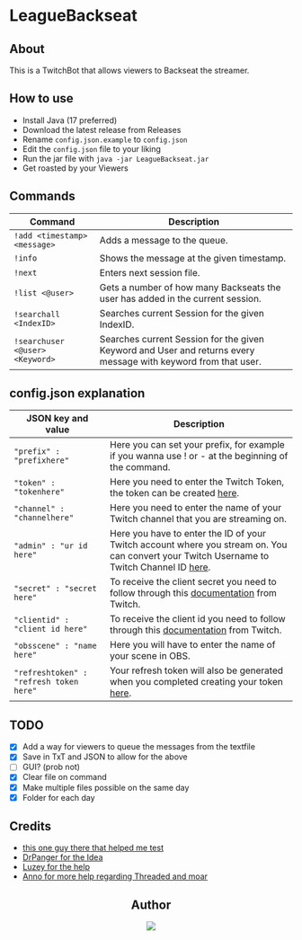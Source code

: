 # LeagueBackseat

## About

This is a TwitchBot that allows viewers to Backseat the streamer.

## How to use

- Install Java (17 preferred)
- Download the latest release from Releases
- Rename `config.json.example` to `config.json`
- Edit the `config.json` file to your liking
- Run the jar file with `java -jar LeagueBackseat.jar`
- Get roasted by your Viewers

## Commands

| Command                         | Description                                                                                                    |
|---------------------------------|----------------------------------------------------------------------------------------------------------------|
| `!add <timestamp> <message>`    | Adds a message to the queue.                                                                                   |
| `!info`                         | Shows the message at the given timestamp.                                                                      |
| `!next`                         | Enters next session file.                                                                                      |
| `!list <@user>`                 | Gets a number of how many Backseats the user has added in the current session.                                 |
| `!searchall <IndexID>`          | Searches current Session for the given IndexID.                                                                |
| `!searchuser <@user> <Keyword>` | Searches current Session for the given Keyword and User and returns every message with keyword from that user. |

## config.json explanation

| JSON key and value                      | Description                                                                                                                                                                                                          |
|-----------------------------------------|----------------------------------------------------------------------------------------------------------------------------------------------------------------------------------------------------------------------| 
| `"prefix" : "prefixhere"`               | Here you can set your prefix, for example if you wanna use ! or - at the beginning of the command.                                                                                                                   |
| `"token" : "tokenhere"`                 | Here you need to enter the Twitch Token, the token can be created [here](https://twitchtokengenerator.com/).                                                                                                         |
| `"channel" : "channelhere"`             | Here you need to enter the name of your Twitch channel that you are streaming on. <br>                                                                                                                               |
| `"admin" : "ur id here"`                | Here you have to enter the ID of your Twitch account where you stream on. You can convert your Twitch Username to Twitch Channel ID [here](https://www.streamweasels.com/tools/convert-twitch-username-to-user-id/). |
| `"secret" : "secret here"`              | To receive the client secret you need to follow through this [documentation](https://dev.twitch.tv/docs/authentication/register-app/) from Twitch.                                                                   |
| `"clientid" : "client id here"`         | To receive the client id you need to follow through this [documentation](https://dev.twitch.tv/docs/authentication/register-app/) from Twitch.                                                                       |
| `"obsscene" : "name here"`              | Here you will have to enter the name of your scene in OBS.                                                                                                                                                           |
| `"refreshtoken" : "refresh token here"` | Your refresh token will also be generated when you completed creating your token [here](https://twitchtokengenerator.com/).                                                                                          |

## TODO

- [X] Add a way for viewers to queue the messages from the textfile
- [X] Save in TxT and JSON to allow for the above
- [ ] GUI? (prob not)
- [X] Clear file on command
- [X] Make multiple files possible on the same day
- [X] Folder for each day

## Credits

- [this one guy there that helped me test](https://www.discordapp.com/users/294910497499774976)
- [DrPanger for the Idea](https://www.twitch.tv/drpanger)
- [Luzey for the help](https://github.com/vergessene)
- [Anno for more help regarding Threaded and moar](https://twitter.com/annnoo96)

<div align="center">

## Author

  <a href="https://www.discordapp.com/users/202740603790819328" >
   <img src="https://lanyard.kyrie25.me/api/202740603790819328?waveColor=8B8BFA&waveSpotifyColor=B48EF7&gradient=7E37F9-B48EF7-E568C4&imgStyle=square"  />
  </a>
</div>
